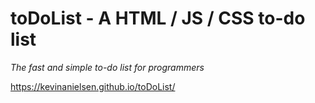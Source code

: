 # toDoList - A HTML / JS / CSS to-do list
*The fast and simple to-do list for programmers*

https://kevinanielsen.github.io/toDoList/